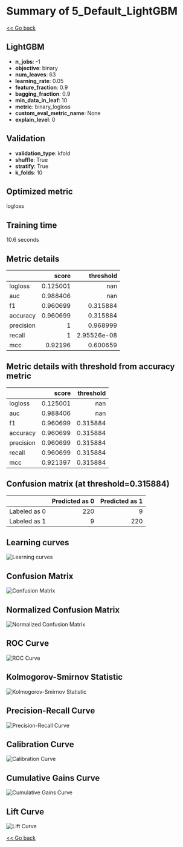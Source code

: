 # Summary of 5_Default_LightGBM

[<< Go back](../README.md)


## LightGBM
- **n_jobs**: -1
- **objective**: binary
- **num_leaves**: 63
- **learning_rate**: 0.05
- **feature_fraction**: 0.9
- **bagging_fraction**: 0.9
- **min_data_in_leaf**: 10
- **metric**: binary_logloss
- **custom_eval_metric_name**: None
- **explain_level**: 0

## Validation
 - **validation_type**: kfold
 - **shuffle**: True
 - **stratify**: True
 - **k_folds**: 10

## Optimized metric
logloss

## Training time

10.6 seconds

## Metric details
|           |    score |     threshold |
|:----------|---------:|--------------:|
| logloss   | 0.125001 | nan           |
| auc       | 0.988406 | nan           |
| f1        | 0.960699 |   0.315884    |
| accuracy  | 0.960699 |   0.315884    |
| precision | 1        |   0.968999    |
| recall    | 1        |   2.95526e-08 |
| mcc       | 0.92196  |   0.600659    |


## Metric details with threshold from accuracy metric
|           |    score |   threshold |
|:----------|---------:|------------:|
| logloss   | 0.125001 |  nan        |
| auc       | 0.988406 |  nan        |
| f1        | 0.960699 |    0.315884 |
| accuracy  | 0.960699 |    0.315884 |
| precision | 0.960699 |    0.315884 |
| recall    | 0.960699 |    0.315884 |
| mcc       | 0.921397 |    0.315884 |


## Confusion matrix (at threshold=0.315884)
|              |   Predicted as 0 |   Predicted as 1 |
|:-------------|-----------------:|-----------------:|
| Labeled as 0 |              220 |                9 |
| Labeled as 1 |                9 |              220 |

## Learning curves
![Learning curves](learning_curves.png)
## Confusion Matrix

![Confusion Matrix](confusion_matrix.png)


## Normalized Confusion Matrix

![Normalized Confusion Matrix](confusion_matrix_normalized.png)


## ROC Curve

![ROC Curve](roc_curve.png)


## Kolmogorov-Smirnov Statistic

![Kolmogorov-Smirnov Statistic](ks_statistic.png)


## Precision-Recall Curve

![Precision-Recall Curve](precision_recall_curve.png)


## Calibration Curve

![Calibration Curve](calibration_curve_curve.png)


## Cumulative Gains Curve

![Cumulative Gains Curve](cumulative_gains_curve.png)


## Lift Curve

![Lift Curve](lift_curve.png)



[<< Go back](../README.md)
